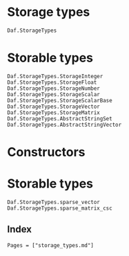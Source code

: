 # Storage types

```@docs
Daf.StorageTypes
```

# Storable types

```@docs
Daf.StorageTypes.StorageInteger
Daf.StorageTypes.StorageFloat
Daf.StorageTypes.StorageNumber
Daf.StorageTypes.StorageScalar
Daf.StorageTypes.StorageScalarBase
Daf.StorageTypes.StorageVector
Daf.StorageTypes.StorageMatrix
Daf.StorageTypes.AbstractStringSet
Daf.StorageTypes.AbstractStringVector
```

# Constructors

# Storable types

```@docs
Daf.StorageTypes.sparse_vector
Daf.StorageTypes.sparse_matrix_csc
```

## Index

```@index
Pages = ["storage_types.md"]
```
